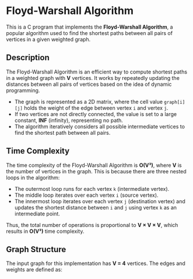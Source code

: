 # Floyd-Warshall Algorithm

This is a C program that implements the **Floyd-Warshall Algorithm**, a popular algorithm used to find the shortest paths between all pairs of vertices in a given weighted graph.

## Description

The Floyd-Warshall Algorithm is an efficient way to compute shortest paths in a weighted graph with **V** vertices. It works by repeatedly updating the distances between all pairs of vertices based on the idea of dynamic programming.

- The graph is represented as a 2D matrix, where the cell value `graph[i][j]` holds the weight of the edge between vertex `i` and vertex `j`.
- If two vertices are not directly connected, the value is set to a large constant, **INF** (infinity), representing no path.
- The algorithm iteratively considers all possible intermediate vertices to find the shortest path between all pairs.

## Time Complexity

The time complexity of the Floyd-Warshall Algorithm is **O(V³)**, where **V** is the number of vertices in the graph. This is because there are three nested loops in the algorithm:

- The outermost loop runs for each vertex `k` (intermediate vertex).
- The middle loop iterates over each vertex `i` (source vertex).
- The innermost loop iterates over each vertex `j` (destination vertex) and updates the shortest distance between `i` and `j` using vertex `k` as an intermediate point.

Thus, the total number of operations is proportional to **V × V × V**, which results in **O(V³)** time complexity.

## Graph Structure

The input graph for this implementation has **V = 4** vertices. The edges and weights are defined as:

